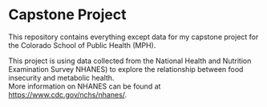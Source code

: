 # Capstone Project  
This repository contains everything except data for my capstone project for the Colorado School of Public Health (MPH). 

This project is using data collected from the National Health and Nutrition Examination Survey NHANES) to explore the relationship between food insecurity and metabolic health.  
More information on NHANES can be found at https://www.cdc.gov/nchs/nhanes/. 

